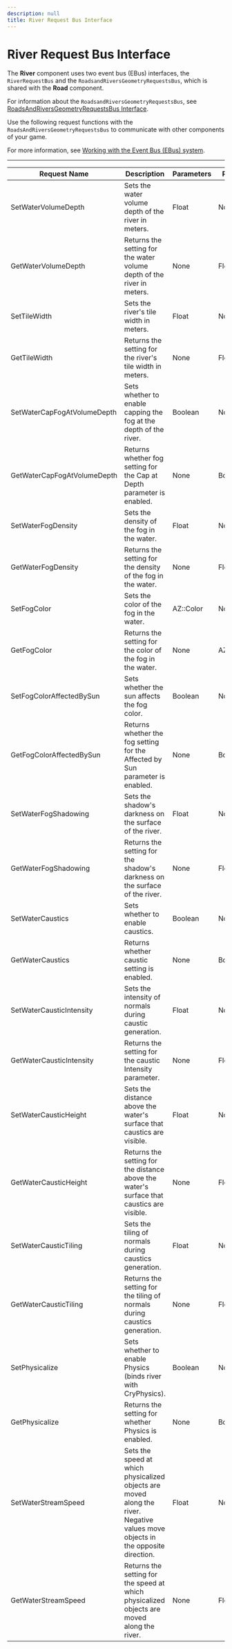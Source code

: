```yaml
---
description: null
title: River Request Bus Interface
---
```

# River Request Bus Interface<a name="component-river-riverrequestbus-interface-ebus"></a>

The **River** component uses two event bus \(EBus\) interfaces, the `RiverRequestBus` and the `RoadsandRiversGeometryRequestsBus`, which is shared with the **Road** component\.

For information about the `RoadsandRiversGeometryRequestsBus`, see [RoadsAndRiversGeometryRequestsBus Interface](/docs/userguide/components/road.md#component-roadsandriversgeometryrequestsbus-ebus)\.

Use the following request functions with the `RoadsAndRiversGeometryRequestsBus` to communicate with other components of your game\.

For more information, see [Working with the Event Bus \(EBus\) system](/docs/userguide/programming/ebus/intro.md)\.


****  

| Request Name | Description | Parameters | Return | Scriptable | 
| --- | --- | --- | --- | --- | 
| SetWaterVolumeDepth | Sets the water volume depth of the river in meters\. | Float | None | Yes | 
| GetWaterVolumeDepth | Returns the setting for the water volume depth of the river in meters\. | None | Float | Yes | 
| SetTileWidth | Sets the river's tile width in meters\. | Float | None | Yes | 
| GetTileWidth | Returns the setting for the river's tile width in meters\. | None | Float | Yes | 
| SetWaterCapFogAtVolumeDepth | Sets whether to enable capping the fog at the depth of the river\. | Boolean | None | Yes | 
| GetWaterCapFogAtVolumeDepth | Returns whether fog setting for the Cap at Depth parameter is enabled\. | None | Boolean | Yes | 
| SetWaterFogDensity | Sets the density of the fog in the water\. | Float | None | Yes | 
| GetWaterFogDensity | Returns the setting for the density of the fog in the water\. | None | Float | Yes | 
| SetFogColor | Sets the color of the fog in the water\. | AZ::Color | None | Yes | 
| GetFogColor | Returns the setting for the color of the fog in the water\. | None | AZ::Color | Yes | 
| SetFogColorAffectedBySun | Sets whether the sun affects the fog color\. | Boolean | None | Yes | 
| GetFogColorAffectedBySun | Returns whether the fog setting for the Affected by Sun parameter is enabled\. | None | Boolean | Yes | 
| SetWaterFogShadowing | Sets the shadow's darkness on the surface of the river\. | Float | None | Yes | 
| GetWaterFogShadowing | Returns the setting for the shadow's darkness on the surface of the river\. | None | Float | Yes | 
| SetWaterCaustics | Sets whether to enable caustics\. | Boolean | None | Yes | 
| GetWaterCaustics | Returns whether caustic setting is enabled\. | None | Boolean | Yes | 
| SetWaterCausticIntensity | Sets the intensity of normals during caustic generation\. | Float | None | Yes | 
| GetWaterCausticIntensity | Returns the setting for the caustic Intensity parameter\. | None | Float | Yes | 
| SetWaterCausticHeight | Sets the distance above the water's surface that caustics are visible\. | Float | None | Yes | 
| GetWaterCausticHeight | Returns the setting for the distance above the water's surface that caustics are visible\. | None | Float | Yes | 
| SetWaterCausticTiling | Sets the tiling of normals during caustics generation\. | Float | None | Yes | 
| GetWaterCausticTiling | Returns the setting for the tiling of normals during caustics generation\. | None | Float | Yes | 
| SetPhysicalize | Sets whether to enable Physics \(binds river with CryPhysics\)\. | Boolean | None | Yes | 
| GetPhysicalize | Returns the setting for whether Physics is enabled\. | None | Boolean | Yes | 
| SetWaterStreamSpeed | Sets the speed at which physicalized objects are moved along the river\. Negative values move objects in the opposite direction\. | Float | None | Yes | 
| GetWaterStreamSpeed | Returns the setting for the speed at which physicalized objects are moved along the river\. | None | Float | Yes | 